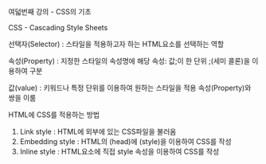 여덟번째 강의 - CSS의 기초



CSS - Cascading Style Sheets



선택자(Selector) : 스타일을 적용하고자 하는 HTML요소를 선택하는 역할



속성(Property) : 지정한 스타일의 속성명에 해당 속성: 값;이 한 단위 ;(세미 콜론)을 이용하여 구분



값(value) : 키워드나 특정 단위를 이용하여 원하는 스타일을 적용 속성(Property)와 쌍을 이룸







HTML에 CSS를 적용하는 방법

1. Link style : HTML에 외부에 있는 CSS파일을 불러옴
2. Embedding style : HTML의 (head)에 (style)을 이용하여 CSS를 작성
3. Inline style : HTML요소에 직접 style 속성을 이용하여 CSS를 작성

